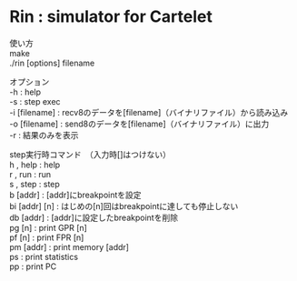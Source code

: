 Rin : simulator for Cartelet
=========

使い方  
make  
./rin [options] filename  

オプション  
-h : help  
-s : step exec  
-i [filename] : recv8のデータを[filename]（バイナリファイル）から読み込み  
-o [filename] : send8のデータを[filename]（バイナリファイル）に出力  
-r : 結果のみを表示  

step実行時コマンド　（入力時[]はつけない）  
h , help : help  
r , run : run  
s , step : step  
b [addr] : [addr]にbreakpointを設定  
bi [addr] [n] : はじめの[n]回はbreakpointに達しても停止しない  
db [addr] : [addr]に設定したbreakpointを削除  
pg [n] : print GPR [n]  
pf [n] : print FPR [n]  
pm [addr] : print memory [addr]  
ps : print statistics  
pp : print PC  